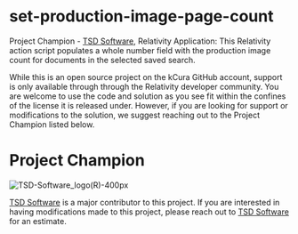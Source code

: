 # set-production-image-page-count
Project Champion - [TSD Software](http://www.tsd.com), Relativity Application: This Relativity action script populates a whole number field with the production image count for documents in the selected saved search.

While this is an open source project on the kCura GitHub account, support is only available through through the Relativity developer community. You are welcome to use the code and solution as you see fit within the confines of the license it is released under. However, if you are looking for support or modifications to the solution, we suggest reaching out to the Project Champion listed below.

# Project Champion
![TSD-Software_logo(R)-400px](https://user-images.githubusercontent.com/102510307/211843066-8063c52d-b3b4-467e-8675-da4e31c0567b.png)

[TSD Software](http://www.tsd.com) is a major contributor to this project.  If you are interested in having modifications made to this project, please reach out to [TSD Software](http://www.tsd.com) for an estimate.
